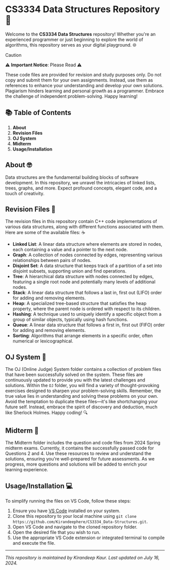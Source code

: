 # CS3334 Data Structures Repository 🌟

Welcome to the **CS3334 Data Structures** repository! Whether you're an experienced programmer or just beginning to explore the world of algorithms, this repository serves as your digital playground. 🌐

> [!CAUTION]
> ⚠️ **Important Notice**: Please Read ⚠️
> 
> These code files are provided for revision and study purposes only. Do not copy and submit them for your own assignments. Instead, use them as references to enhance your understanding and develop your own solutions. Plagiarism hinders learning and personal growth as a programmer. Embrace the challenge of independent problem-solving. Happy learning!

## 📚 Table of Contents

1. **About**
2. **Revision Files**
3. **OJ System**
4. **Midterm**
5. **Usage/Installation**

## About 🤓

Data structures are the fundamental building blocks of software development. In this repository, we unravel the intricacies of linked lists, trees, graphs, and more. Expect profound concepts, elegant code, and a touch of creativity.

## Revision Files 📝

The revision files in this repository contain C++ code implementations of various data structures, along with different functions associated with them. Here are some of the available files: ☕

- **Linked List**: A linear data structure where elements are stored in nodes, each containing a value and a pointer to the next node.
- **Graph**: A collection of nodes connected by edges, representing various relationships between pairs of nodes.
- **Disjoint Set**: A data structure that keeps track of a partition of a set into disjoint subsets, supporting union and find operations.
- **Tree**: A hierarchical data structure with nodes connected by edges, featuring a single root node and potentially many levels of additional nodes.
- **Stack**: A linear data structure that follows a last in, first out (LIFO) order for adding and removing elements.
- **Heap**: A specialized tree-based structure that satisfies the heap property, where the parent node is ordered with respect to its children.
- **Hashing**: A technique used to uniquely identify a specific object from a group of similar objects, typically using hash functions.
- **Queue**: A linear data structure that follows a first in, first out (FIFO) order for adding and removing elements.
- **Sorting**: Algorithms that arrange elements in a specific order, often numerical or lexicographical.


## OJ System 🚀

The OJ (Online Judge) System folder contains a collection of problem files that have been successfully solved on the system. These files are continuously updated to provide you with the latest challenges and solutions. Within the `OJ` folder, you will find a variety of thought-provoking exercises designed to sharpen your problem-solving skills. Remember, the true value lies in understanding and solving these problems on your own. Avoid the temptation to duplicate these files—it's like shortchanging your future self. Instead, embrace the spirit of discovery and deduction, much like Sherlock Holmes. Happy coding! 🔍


## Midterm 📝

The Midterm folder includes the question and code files from 2024 Spring midterm exams. Currently, it contains the successfully passed code for Questions 2 and 4. Use these resources to review and understand the solutions, ensuring you're well-prepared for future assessments. As we progress, more questions and solutions will be added to enrich your learning experience.


## Usage/Installation 💻

To simplify running the files on VS Code, follow these steps:

1. Ensure you have [VS Code](https://code.visualstudio.com/) installed on your system.
2. Clone this repository to your local machine using `git clone https://github.com/Kirandeephere/CS3334_Data-Structures.git`.
3. Open VS Code and navigate to the cloned repository folder.
4. Open the desired file that you wish to run.
5. Use the appropriate VS Code extension or integrated terminal to compile and execute the file.

---

*This repository is maintained by Kirandeep Kaur. Last updated on July 16, 2024.*
